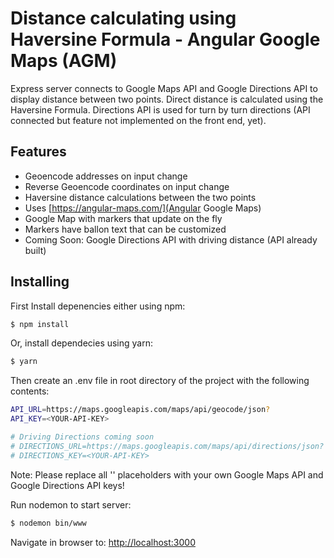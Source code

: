 # Distance calculating using Haversine Formula - Angular Google Maps (AGM)

Express server connects to Google Maps API and Google Directions API to display distance between two points.  Direct distance is calculated using the Haversine Formula.  Directions API is used for turn by turn directions (API connected but feature not implemented on the front end, yet).

## Features

- Geoencode addresses on input change
- Reverse Geoencode coordinates on input change
- Haversine distance calculations between the two points
- Uses [https://angular-maps.com/](Angular Google Maps)
- Google Map with markers that update on the fly
- Markers have ballon text that can be customized
- Coming Soon: Google Directions API with driving distance (API already built)

## Installing

First Install depenencies either using npm:

```bash
$ npm install
```

Or, install dependecies using yarn:

```bash
$ yarn
```

Then create an .env file in root directory of the project with the following contents:

```bash
API_URL=https://maps.googleapis.com/maps/api/geocode/json?
API_KEY=<YOUR-API-KEY>

# Driving Directions coming soon
# DIRECTIONS_URL=https://maps.googleapis.com/maps/api/directions/json?
# DIRECTIONS_KEY=<YOUR-API-KEY>
```

Note: Please replace all '<YOUR-API-KEY>' placeholders with your own Google Maps API and Google Directions API keys!

Run nodemon to start server:

```bash
$ nodemon bin/www
```

Navigate in browser to: [http://localhost:3000](http://localhost:3000)

